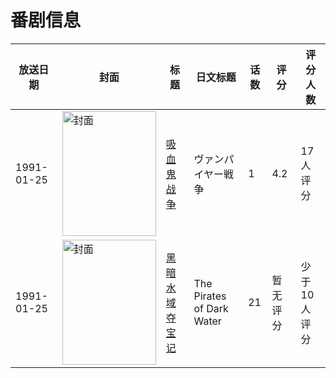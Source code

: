 # 番剧信息

|放送日期|封面|标题|日文标题|话数|评分|评分人数|
|---|---|---|---|---|---|---|
|1991-01-25|<img src="https://lain.bgm.tv/pic/cover/c/2f/8e/72217_8Hwy8.jpg" alt="封面" style="width:150px;height:200px;object-fit:cover;">|[吸血鬼战争](https://bangumi.tv/subject/72217)|ヴァンパイヤー戦争|1|4.2|17人评分|
|1991-01-25|<img src="https://lain.bgm.tv/pic/cover/c/a7/ee/439968_1SSJ1.jpg" alt="封面" style="width:150px;height:200px;object-fit:cover;">|[黑暗水域夺宝记](https://bangumi.tv/subject/439968)|The Pirates of Dark Water|21|暂无评分|少于10人评分|
